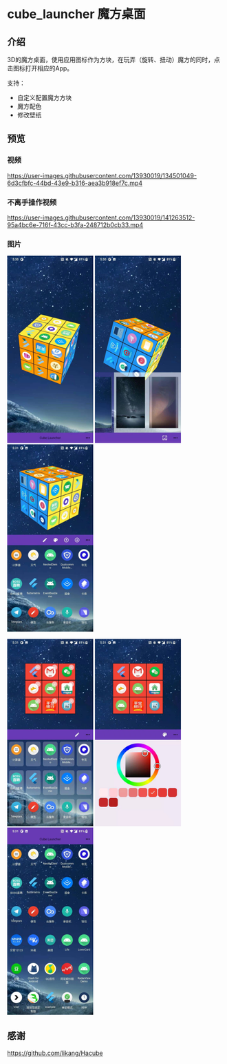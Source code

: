 # cube_launcher 魔方桌面

## 介绍

3D的魔方桌面，使用应用图标作为方块，在玩弄（旋转、扭动）魔方的同时，点击图标打开相应的App。

支持：  

* 自定义配置魔方方块
* 魔方配色 
* 修改壁纸

## 预览

### 视频

https://user-images.githubusercontent.com/13930019/134501049-6d3cfbfc-44bd-43e9-b316-aea3b918ef7c.mp4  

### 不离手操作视频


https://user-images.githubusercontent.com/13930019/141263512-95a4bc6e-716f-43cc-b3fa-248712b0cb33.mp4





### 图片

<img src="preview/preview_1.jpg" width="200">  <img src="preview/preview_2.jpg" width="200"> <img src="preview/preview_3.jpg" width="200">

<img src="preview/preview_4.jpg" width="200">  <img src="preview/preview_5.jpg" width="200"> <img src="preview/preview_6.jpg" width="200">

## 感谢

https://github.com/likang/Hacube
